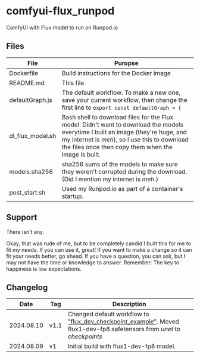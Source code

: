 # comfyui-flux_runpod
ComfyUI with Flux model to run on Runpod.io

## Files
| File | Puropse |
| --- | --- |
| Dockerfile | Build instructions for the Docker image |
| README.md | This file |
| defaultGraph.js | The default workflow. To make a new one, save your current workflow, then change the first line to ```export const defaultGraph = {``` |
| dl_flux_model.sh | Bash shell to download files for the Flux model. Didn't want to download the models everytime I built an image (they're huge, and my internet is _meh_), so I use this to download the files once then copy them when the image is built. |
| models.sha256 | sha256 sums of the models to make sure they weren't corrupted during the download. (Did I mention my internet is _meh_.) |
| post_start.sh | Used my Runpod.io as part of a container's startup. |

## Support
There isn't any.

Okay, that was rude of me, but to be completely candid I built this for me to fit my needs. If you can use it, great! If you want to make a change so it can fit your needs better, go ahead. If you have a question, you can ask, but I may not have the time or knowledge to answer. Remember: The key to happiness is low expectations.

## Changelog
| Date | Tag | Description |
| --- | --- | --- |
| 2024.08.10 | v1.1 | Changed default workflow to ["flux_dev_checkpoint_example"](https://raw.githubusercontent.com/comfyanonymous/ComfyUI_examples/master/flux/flux_dev_checkpoint_example.png). Moved flux1-dev-fp8.safetensors from _unet_ to _checkpoints_ |
| 2024.08.09 | v1 | Initial build with flux1-dev-fp8 model. |
